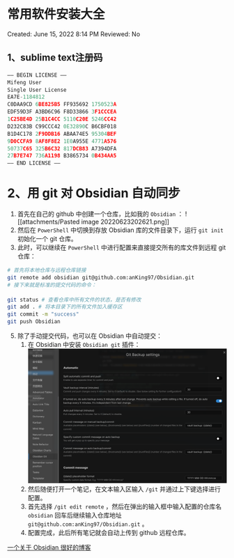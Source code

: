 # 常用软件安装大全

Created: June 15, 2022 8:14 PM
Reviewed: No

## 1、sublime text注册码

```jsx
—– BEGIN LICENSE —–
Mifeng User
Single User License
EA7E-1184812
C0DAA9CD 6BE825B5 FF935692 1750523A
EDF59D3F A3BD6C96 F8D33866 3F1CCCEA
1C25BE4D 25B1C4CC 5110C20E 5246CC42
D232C83B C99CCC42 0E32890C B6CBF018
B1D4C178 2F9DDB16 ABAA74E5 95304BEF
9D0CCFA9 8AF8F8E2 1E0A955E 4771A576
50737C65 325B6C32 817DCB83 A7394DFA
27B7E747 736A1198 B3865734 0B434AA5
—— END LICENSE ——
```
# 2、用 git 对 Obsidian 自动同步
1. 首先在自己的 github 中创建一个仓库，比如我的 `Obsidian` ：
![[attachments/Pasted image 20220623202621.png]]
3. 然后在 `PowerShell` 中切换到存放 Obsidian 库的文件目录下，运行 `git init` 初始化一个 git 仓库。
4. 此时，可以继续在 `PowerShell` 中进行配置来直接提交所有的库文件到远程 git 仓库：
```bash
# 首先将本地仓库与远程仓库链接
git remote add obsidian git@github.com:anKing97/Obsidian.git
# 接下来就是标准的提交代码的命令：

git status # 查看仓库中所有文件的状态，是否有修改
git add . # 将本目录下的所有文件加入缓存区
git commit -m "success"  
git push Obsidian
```
5. 除了手动提交代码，也可以在 Obsidian 中自动提交：
	1. 在 Obsidian 中安装 `Obsidian git` 插件：![](attachments/Pasted%20image%2020220623205455.png)
	2. 然后随便打开一个笔记，在文本输入区输入 `/git` 并通过上下键选择进行配置。
	3. 首先选择  `/git edit remote` ，然后在弹出的输入框中输入配置的仓库名`obsidian` 回车后继续输入仓库地址 `git@github.com:anKing97/Obsidian.git` 。
	4. 配置完成，此后所有笔记就会自动上传到 github 远程仓库。

[一个关于 Obsidian 很好的博客](https://wiki.eryajf.net/pages/6ed7fe/#%E5%89%8D%E8%A8%80)

